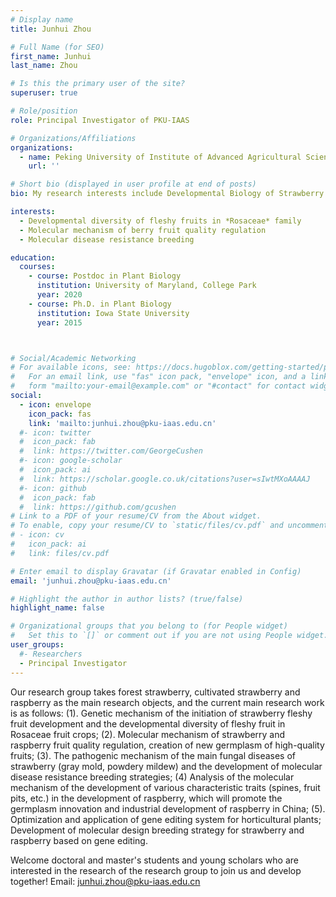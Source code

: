 ```yaml
---
# Display name
title: Junhui Zhou

# Full Name (for SEO)
first_name: Junhui
last_name: Zhou

# Is this the primary user of the site?
superuser: true

# Role/position
role: Principal Investigator of PKU-IAAS

# Organizations/Affiliations
organizations:
  - name: Peking University of Institute of Advanced Agricultural Sciences
    url: ''

# Short bio (displayed in user profile at end of posts)
bio: My research interests include Developmental Biology of Strawberry and Germplasm innovation.

interests:
  - Developmental diversity of fleshy fruits in *Rosaceae* family
  - Molecular mechanism of berry fruit quality regulation
  - Molecular disease resistance breeding

education:
  courses:
    - course: Postdoc in Plant Biology
      institution: University of Maryland, College Park
      year: 2020
    - course: Ph.D. in Plant Biology
      institution: Iowa State University
      year: 2015



# Social/Academic Networking
# For available icons, see: https://docs.hugoblox.com/getting-started/page-builder/#icons
#   For an email link, use "fas" icon pack, "envelope" icon, and a link in the
#   form "mailto:your-email@example.com" or "#contact" for contact widget.
social:
  - icon: envelope
    icon_pack: fas
    link: 'mailto:junhui.zhou@pku-iaas.edu.cn'
  #- icon: twitter
  #  icon_pack: fab
  #  link: https://twitter.com/GeorgeCushen
  #- icon: google-scholar
  #  icon_pack: ai
  #  link: https://scholar.google.co.uk/citations?user=sIwtMXoAAAAJ
  #- icon: github
  #  icon_pack: fab
  #  link: https://github.com/gcushen
# Link to a PDF of your resume/CV from the About widget.
# To enable, copy your resume/CV to `static/files/cv.pdf` and uncomment the lines below.
# - icon: cv
#   icon_pack: ai
#   link: files/cv.pdf

# Enter email to display Gravatar (if Gravatar enabled in Config)
email: 'junhui.zhou@pku-iaas.edu.cn'

# Highlight the author in author lists? (true/false)
highlight_name: false

# Organizational groups that you belong to (for People widget)
#   Set this to `[]` or comment out if you are not using People widget.
user_groups:
  #- Researchers
  - Principal Investigator
---
```


Our research group takes forest strawberry, cultivated strawberry and raspberry as the main research objects, and the current main research work is as follows: 
(1). Genetic mechanism of the initiation of strawberry fleshy fruit development and the developmental diversity of fleshy fruit in Rosaceae fruit crops; 
(2). Molecular mechanism of strawberry and raspberry fruit quality regulation, creation of new germplasm of high-quality fruits; 
(3). The pathogenic mechanism of the main fungal diseases of strawberry (gray mold, powdery mildew) and the development of molecular disease resistance breeding strategies; 
(4) Analysis of the molecular mechanism of the development of various characteristic traits (spines, fruit pits, etc.) in the development of raspberry, which will promote the germplasm innovation and industrial development of raspberry in China; 
(5). Optimization and application of gene editing system for horticultural plants; Development of molecular design breeding strategy for strawberry and raspberry based on gene editing.

Welcome doctoral and master's students and young scholars who are interested in the research of the research group to join us and develop together!
Email: junhui.zhou@pku-iaas.edu.cn
